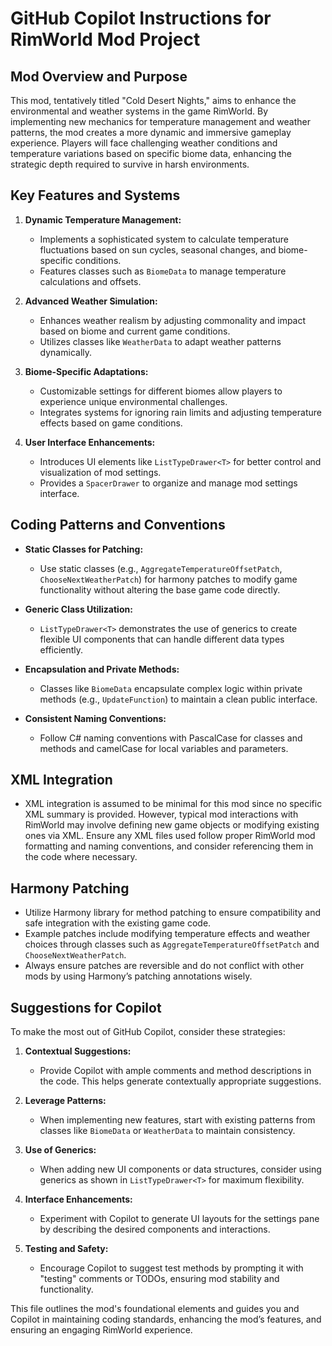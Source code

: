 # GitHub Copilot Instructions for RimWorld Mod Project

## Mod Overview and Purpose

This mod, tentatively titled "Cold Desert Nights," aims to enhance the environmental and weather systems in the game RimWorld. By implementing new mechanics for temperature management and weather patterns, the mod creates a more dynamic and immersive gameplay experience. Players will face challenging weather conditions and temperature variations based on specific biome data, enhancing the strategic depth required to survive in harsh environments.

## Key Features and Systems

1. **Dynamic Temperature Management:**
   - Implements a sophisticated system to calculate temperature fluctuations based on sun cycles, seasonal changes, and biome-specific conditions.
   - Features classes such as `BiomeData` to manage temperature calculations and offsets.

2. **Advanced Weather Simulation:**
   - Enhances weather realism by adjusting commonality and impact based on biome and current game conditions.
   - Utilizes classes like `WeatherData` to adapt weather patterns dynamically.

3. **Biome-Specific Adaptations:**
   - Customizable settings for different biomes allow players to experience unique environmental challenges.
   - Integrates systems for ignoring rain limits and adjusting temperature effects based on game conditions.

4. **User Interface Enhancements:**
   - Introduces UI elements like `ListTypeDrawer<T>` for better control and visualization of mod settings.
   - Provides a `SpacerDrawer` to organize and manage mod settings interface.

## Coding Patterns and Conventions

- **Static Classes for Patching:**
  - Use static classes (e.g., `AggregateTemperatureOffsetPatch`, `ChooseNextWeatherPatch`) for harmony patches to modify game functionality without altering the base game code directly.

- **Generic Class Utilization:**
  - `ListTypeDrawer<T>` demonstrates the use of generics to create flexible UI components that can handle different data types efficiently.

- **Encapsulation and Private Methods:**
  - Classes like `BiomeData` encapsulate complex logic within private methods (e.g., `UpdateFunction`) to maintain a clean public interface.

- **Consistent Naming Conventions:**
  - Follow C# naming conventions with PascalCase for classes and methods and camelCase for local variables and parameters.

## XML Integration

- XML integration is assumed to be minimal for this mod since no specific XML summary is provided. However, typical mod interactions with RimWorld may involve defining new game objects or modifying existing ones via XML. Ensure any XML files used follow proper RimWorld mod formatting and naming conventions, and consider referencing them in the code where necessary.

## Harmony Patching

- Utilize Harmony library for method patching to ensure compatibility and safe integration with the existing game code.
- Example patches include modifying temperature effects and weather choices through classes such as `AggregateTemperatureOffsetPatch` and `ChooseNextWeatherPatch`.
- Always ensure patches are reversible and do not conflict with other mods by using Harmony’s patching annotations wisely.

## Suggestions for Copilot

To make the most out of GitHub Copilot, consider these strategies:

1. **Contextual Suggestions:**
   - Provide Copilot with ample comments and method descriptions in the code. This helps generate contextually appropriate suggestions.

2. **Leverage Patterns:**
   - When implementing new features, start with existing patterns from classes like `BiomeData` or `WeatherData` to maintain consistency.

3. **Use of Generics:**
   - When adding new UI components or data structures, consider using generics as shown in `ListTypeDrawer<T>` for maximum flexibility.

4. **Interface Enhancements:**
   - Experiment with Copilot to generate UI layouts for the settings pane by describing the desired components and interactions.

5. **Testing and Safety:**
   - Encourage Copilot to suggest test methods by prompting it with "testing" comments or TODOs, ensuring mod stability and functionality. 

This file outlines the mod's foundational elements and guides you and Copilot in maintaining coding standards, enhancing the mod’s features, and ensuring an engaging RimWorld experience.
